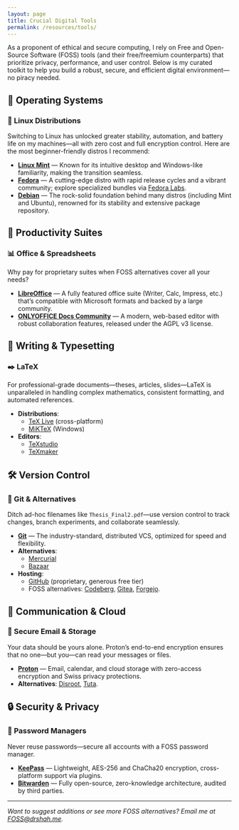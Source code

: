 ```yaml
---
layout: page
title: Crucial Digital Tools
permalink: /resources/tools/
---
```


<p>As a proponent of ethical and secure computing, I rely on Free and Open-Source Software (FOSS) tools (and their free/freemium counterparts) that prioritize privacy, performance, and user control. Below is my curated toolkit to help you build a robust, secure, and efficient digital environment—no piracy needed.</p>

## 🐧 Operating Systems

### 🔄 Linux Distributions  
Switching to Linux has unlocked greater stability, automation, and battery life on my machines—all with zero cost and full encryption control. Here are the most beginner-friendly distros I recommend:

- **[Linux Mint](https://www.linuxmint.com/)** — Known for its intuitive desktop and Windows-like familiarity, making the transition seamless.  
- **[Fedora](https://getfedora.org/)** — A cutting-edge distro with rapid release cycles and a vibrant community; explore specialized bundles via [Fedora Labs](https://labs.fedoraproject.org/).  
- **[Debian](https://www.debian.org/)** — The rock-solid foundation behind many distros (including Mint and Ubuntu), renowned for its stability and extensive package repository.

## 💼 Productivity Suites

### 📊 Office & Spreadsheets  
Why pay for proprietary suites when FOSS alternatives cover all your needs?

- **[LibreOffice](https://www.libreoffice.org/)** — A fully featured office suite (Writer, Calc, Impress, etc.) that’s compatible with Microsoft formats and backed by a large community.  
- **[ONLYOFFICE Docs Community](https://www.onlyoffice.com/download-community.aspx)** — A modern, web-based editor with robust collaboration features, released under the AGPL v3 license.

## 📝 Writing & Typesetting

### ✒️ LaTeX  
For professional-grade documents—theses, articles, slides—LaTeX is unparalleled in handling complex mathematics, consistent formatting, and automated references.  

- **Distributions**:  
  - [TeX Live](https://www.tug.org/texlive/) (cross-platform)  
  - [MiKTeX](https://miktex.org/) (Windows)  
- **Editors**:  
  - [TeXstudio](https://www.texstudio.org/)  
  - [TeXmaker](https://www.xm1math.net/texmaker/)  

## 🛠 Version Control

### 🔄 Git & Alternatives  
Ditch ad-hoc filenames like `Thesis_Final2.pdf`—use version control to track changes, branch experiments, and collaborate seamlessly.  

- **[Git](https://git-scm.com/)** — The industry-standard, distributed VCS, optimized for speed and flexibility.  
- **Alternatives**:  
  - [Mercurial](https://www.mercurial-scm.org/)  
  - [Bazaar](http://bazaar.canonical.com/)  
- **Hosting**:  
  - [GitHub](https://github.com/) (proprietary, generous free tier)  
  - FOSS alternatives: [Codeberg](https://codeberg.org/), [Gitea](https://gitea.com/), [Forgejo](https://forgejo.org/).

## 📧 Communication & Cloud

### 🔐 Secure Email & Storage  
Your data should be yours alone. Proton’s end-to-end encryption ensures that no one—but you—can read your messages or files.  

- **[Proton](https://proton.me/)** — Email, calendar, and cloud storage with zero-access encryption and Swiss privacy protections.  
- **Alternatives**: [Disroot](https://disroot.org/), [Tuta](https://tuta.com/).

## 🔒 Security & Privacy

### 🔑 Password Managers  
Never reuse passwords—secure all accounts with a FOSS password manager.  

- **[KeePass](https://keepass.info/)** — Lightweight, AES-256 and ChaCha20 encryption, cross-platform support via plugins.  
- **[Bitwarden](https://bitwarden.com/open-source/)** — Fully open-source, zero-knowledge architecture, audited by third parties.  

---

*Want to suggest additions or see more FOSS alternatives? Email me at [FOSS@drshah.me](mailto:FOSS@drshah.me).*

